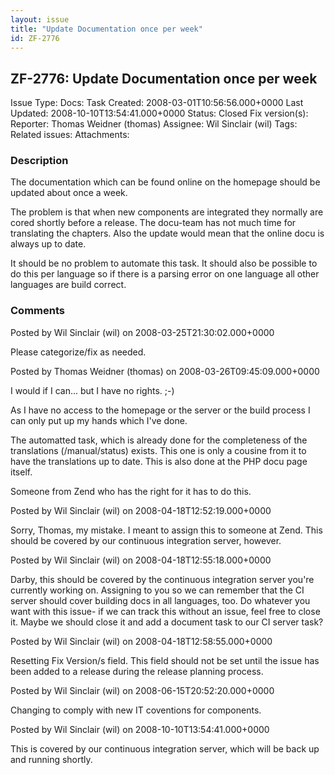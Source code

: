 ```yaml
---
layout: issue
title: "Update Documentation once per week"
id: ZF-2776
---
```


ZF-2776: Update Documentation once per week
-------------------------------------------

 Issue Type: Docs: Task  Created: 2008-03-01T10:56:56.000+0000 Last Updated: 2008-10-10T13:54:41.000+0000 Status: Closed Fix version(s): 
 Reporter:  Thomas Weidner (thomas)  Assignee:  Wil Sinclair (wil)  Tags: 
 Related issues: 
 Attachments: 
### Description

The documentation which can be found online on the homepage should be updated about once a week.

The problem is that when new components are integrated they normally are cored shortly before a release. The docu-team has not much time for translating the chapters. Also the update would mean that the online docu is always up to date.

It should be no problem to automate this task. It should also be possible to do this per language so if there is a parsing error on one language all other languages are build correct.

 

 

### Comments

Posted by Wil Sinclair (wil) on 2008-03-25T21:30:02.000+0000

Please categorize/fix as needed.

 

 

Posted by Thomas Weidner (thomas) on 2008-03-26T09:45:09.000+0000

I would if I can... but I have no rights. ;-)

As I have no access to the homepage or the server or the build process I can only put up my hands which I've done.

The automatted task, which is already done for the completeness of the translations (/manual/status) exists. This one is only a cousine from it to have the translations up to date. This is also done at the PHP docu page itself.

Someone from Zend who has the right for it has to do this.

 

 

Posted by Wil Sinclair (wil) on 2008-04-18T12:52:19.000+0000

Sorry, Thomas, my mistake. I meant to assign this to someone at Zend. This should be covered by our continuous integration server, however.

 

 

Posted by Wil Sinclair (wil) on 2008-04-18T12:55:18.000+0000

Darby, this should be covered by the continuous integration server you're currently working on. Assigning to you so we can remember that the CI server should cover building docs in all languages, too. Do whatever you want with this issue- if we can track this without an issue, feel free to close it. Maybe we should close it and add a document task to our CI server task?

 

 

Posted by Wil Sinclair (wil) on 2008-04-18T12:58:55.000+0000

Resetting Fix Version/s field. This field should not be set until the issue has been added to a release during the release planning process.

 

 

Posted by Wil Sinclair (wil) on 2008-06-15T20:52:20.000+0000

Changing to comply with new IT coventions for components.

 

 

Posted by Wil Sinclair (wil) on 2008-10-10T13:54:41.000+0000

This is covered by our continuous integration server, which will be back up and running shortly.

 

 